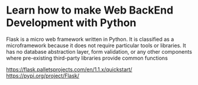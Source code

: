 # Learn how to make Web BackEnd Development with Python

Flask is a micro web framework written in Python. 
It is classified as a microframework because it does not require particular tools or libraries. 
It has no database abstraction layer, form validation, 
or any other components where pre-existing third-party libraries provide common functions

https://flask.palletsprojects.com/en/1.1.x/quickstart/  
https://pypi.org/project/Flask/
